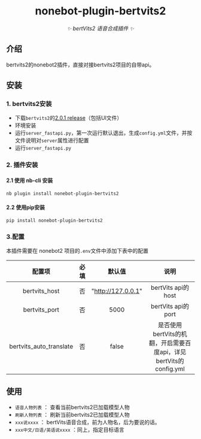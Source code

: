 <div align="center">

# nonebot-plugin-bertvits2

_✨ bertVits2 语音合成插件 ✨_
</div>

## 介绍

bertvits2的nonebot2插件，直接对接bertvits2项目的自带api。

## 安装

### 1. bertvits2安装

+ 下载`bertvits2`的[2.0.1 release](https://github.com/fishaudio/Bert-VITS2/releases/tag/2.0.1)（包括UI文件）
+ 环境安装
+ 运行`server_fastapi.py`，第一次运行默认退出，生成`config.yml`文件，并按文件说明对`server`属性进行配置
+ 运行`server_fastapi.py`

### 2. 插件安装

#### 2.1 使用 nb-cli 安装

`nb plugin install nonebot-plugin-bertvits2`

#### 2.2 使用pip安装

`pip install nonebot-plugin-bertvits2`

### 3.配置

本插件需要在 nonebot2 项目的`.env`文件中添加下表中的配置

|           配置项           | 必填 |        默认值         |                       说明                        |
|:-----------------------:|:--:|:------------------:|:-----------------------------------------------:|
|      bertvits_host      | 否  | "http://127.0.0.1" |                bertVits api的host                |
|      bertvits_port      | 否  |        5000        |                bertVits api的port                |
| bertvits_auto_translate | 否  |       false        | 是否使用bertVits的机翻，开启需要百度api，详见bertVits的config.yml |

## 使用

+ `语音人物列表` ： 查看当前bertvits2已加载模型人物
+ `刷新人物列表` ： 刷新当前bertvits2已加载模型人物
+ `xxx说xxxx`  ： bertVits语音合成，前为人物名，后为要说的话。
+ `xxx中文/日语/英语说xxxx` ：同上，指定目标语言